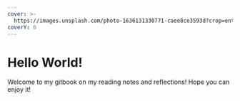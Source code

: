 ```yaml
---
cover: >-
  https://images.unsplash.com/photo-1636131330771-caee8ce3593d?crop=entropy&cs=srgb&fm=jpg&ixid=MnwxOTcwMjR8MHwxfHJhbmRvbXx8fHx8fHx8fDE2MzkzMDk2MTk&ixlib=rb-1.2.1&q=85
coverY: 0
---
```


# Hello World!

Welcome to my gitbook on my reading notes and reflections! Hope you can enjoy it!
